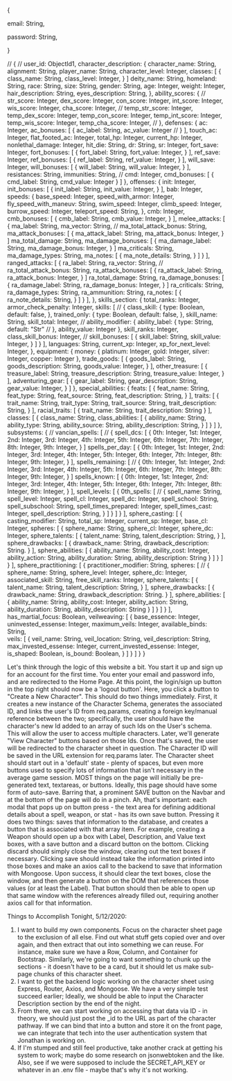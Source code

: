 <!-- Mapping out my MongoDB Structure: 

We have one major choice to make at this point - do the efficient thing, and use foreign keys to link our CCS collection to the User collection that we'll need to have user login work properly, OR do the brute force thing and just have our collection include BOTH (i.e. User 1 {dataBitOne: "", dataBitTwo: "", etc}, User 2 {etc, etc}). Benefits of one: probably faster and definitely cleaner. Benefits of two: easier to intuit and doesn't require Foreign Keys. 

...Let's just go with one. We can default back to two if one is too complicated. 

Serious question: if in doubt, should I just default to a String? Like, if we're not doing any logic with the entered values, is there a downside to just having them be Strings instead of Integers? 
 -->

<!-- user document (an array of the following object model) -->
{
  <!-- _id: ObjectId1 (auto-generated),  -->
  email: String,
  <!-- include logic to check @something.com is present, -->
  password: String, 
  <!-- will need encryption of some kind, and probably length logic at minimum -->
}

// <!-- character document (array of following object model; inclusion of user_id simply allows us to access that data if necessary; is this the best way of doing things? Rather, what does having the user info let us do? Thought for later.) -->
{
  // <!--_id: ObjectId2 (auto-generated), -->
  user_id: ObjectId1, 
  character_description: {
    character_name: String, 
    alignment: String, 
    player_name: String, 
    character_level: Integer, 
    classes: [
      {
        class_name: String,
        class_level: Integer,
      }
    ]
    deity_name: String, 
    homeland: String, 
    race: String, 
    size: String, 
    gender: String,
    age: Integer, 
    weight: Integer, 
    hair_description: String,
    eyes_description: String,
  }, 
  ability_scores: { 
    // <!-- ideally, we could skip storing the mods and just invoke logic to calculate them instead; would save space and provide a feature in one. We might also be able to make this into an array with each position corresponding to ability_scores[0] through [11]; probably not worth it. As-is, the scores and mods let us do a bit of auto-calcing. -->
    str_score: Integer,
    dex_score: Integer,
    con_score: Integer,
    int_score: Integer,
    wis_score: Integer,
    cha_score: Integer,
    // <!-- str_mod: Integer, <-- these would be irrelevant in that case. 
    // dex_mod: Integer,
    // con_mod: Integer,
    // int_mod: Integer,
    // wis_mod: Integer,
    // cha_mod: Integer, -->
    temp_str_score: Integer,
    temp_dex_score: Integer,
    temp_con_score: Integer,
    temp_int_score: Integer,
    temp_wis_score: Integer,
    temp_cha_score: Integer,
    // <!-- temp_str_mod: Integer,
    // temp_dex_mod: Integer,
    // temp_con_mod: Integer,
    // temp_int_mod: Integer,
    // temp_wis_mod: Integer,
    // temp_cha_mod: Integer, -->
  }, 
  defenses: {
    ac: Integer,
    ac_bonuses: [
      {
        ac_label: String, 
        ac_value:  Integer 
        // <!-- can we do it this way? This would let us make the actual bonuses and penalties completely up the the user, right? And then we could just iterate over the array, adding {label} and {value} pairs to the modal!  -->
      }
    ],
    touch_ac: Integer, 
    flat_footed_ac: Integer,
    total_hp: Integer,
    current_hp: Integer,
    nonlethal_damage: Integer,
    hit_die: String,
    dr: String,
    sr: Integer,
    fort_save: Integer,
    fort_bonuses: [
      {
        fort_label: String,
        fort_value: Integer,
      }
    ],
    ref_save: Integer,
    ref_bonuses: [
      {
        ref_label: String,
        ref_value: Integer,
      }
    ],
    will_save: Integer,
    will_bonuses: [
      {
        will_label: String,
        will_value: Integer,
      }
    ],
    resistances: String,
    immunities: String, 
    // <!-- these two should probably be expanded in some way, but for now this is fine -->
    cmd: Integer, 
    cmd_bonuses: [
      {
        cmd_label: String,
        cmd_value: Integer
      }
    ]
  },
  offenses: {
    init: Integer,
    init_bonuses: [
      {
        init_label: String,
        init_value: Integer,
      }
    ],
    bab: Integer,
    speeds: {
      base_speed: Integer,
      speed_with_armor: Integer,
      fly_speed_with_maneuv: String,
      swim_speed: Integer,
      climb_speed: Integer,
      burrow_speed: Integer,
      teleport_speed: String,
    },
    cmb: Integer, 
    cmb_bonuses: [
      {
        cmb_label: String,
        cmb_value: Integer,
      }
    ],
    melee_attacks: [
      {
        ma_label: String,
        ma_vector: String, 
        // <!-- that is, what you're using to attack, whether weapon or spell -->
        ma_total_attack_bonus: String,
        ma_attack_bonuses: [
          {
            ma_attack_label: String,
            ma_attack_bonus: Integer,
          }
        ]
        ma_total_damage: String,
        ma_damage_bonuses: [
          {
            ma_damage_label: String,
            ma_damage_bonus: Integer,
          }
        ]
        ma_criticals: String,
        ma_damage_types: String,
        ma_notes: [
          {
            ma_note_details: String,
          }
        ]
      }
    ],
    ranged_attacks: [
      {
        ra_label: String,
        ra_vector: String, 
        // <!-- that is, what you're using to attack, whether weapon or spell -->
        ra_total_attack_bonus: String,
        ra_attack_bonuses: [
          {
            ra_attack_label: String,
            ra_attack_bonus: Integer,
          }
        ]
        ra_total_damage: String,
        ra_damage_bonuses: [
          {
            ra_damage_label: String,
            ra_damage_bonus: Integer,
          }
        ]
        ra_criticals: String,
        ra_damage_types: String,
        ra_ammunition: String,
        ra_notes: [
          {
            ra_note_details: String,
          }
        ]
      }
    ],
  },
  skills_section: {
    total_ranks: Integer,
    armor_check_penalty: Integer,
    skills: [ 
      // <!-- trained only and skill name should be hard coded, I suppose... or maybe set them as default inputs on the front-end, such that they're there as "Acrobatics" or whatever and are saved as if they were real inputs? That would even solve my 'default' problem. Investigate that! MVP might just have the user fill in all of this, however.  -->
      {
        class_skill: {
          type: Boolean, 
          default: false,
        },
        trained_only: {
          type: Boolean,
          default: false,
        },
        skill_name: String,
        skill_total: Integer, 
        // <!-- again, do we want Integer or String; latter lets us use + symbol... -->
        ability_modifier: {
          ability_label: {
            type: String, 
            default: "Str" 
            // <!-- might be unnecessary; see above; as-is, this makes ALL skills default to STR... -->
          },
          ability_value: Integer
        },
        skill_ranks: Integer,
        class_skill_bonus: Integer, 
        // <!-- might want this to be internal logic; if (class_skill), class_skill_bonus value = 3; display it automatically -->
        skill_bonuses: [
          {
            skill_label: String,
            skill_value: Integer,
          }
        ]
      }
    ],
    languages: String,
    current_xp: Integer, 
    xp_for_next_level: Integer,
  },
  equipment: {
    money: {
      platinum: Integer,
      gold: Integer,
      silver: Integer,
      copper: Integer
    },
    trade_goods: [
      {
        goods_label: String,
        goods_description: String,
        goods_value: Integer,
      }
    ],
    other_treasure: [
      {
        treasure_label: String,
        treasure_description: String,
        treasure_value: Integer,
      }
    ],
    adventuring_gear: [
      {
        gear_label: String,
        gear_description: String,
        gear_value: Integer,
      }
    ]
  },
  special_abilities: {
    feats: [
      {
        feat_name: String,
        feat_type: String,
        feat_source: String,
        feat_description: String,
      }
    ],
    traits: [
      {
        trait_name: String,
        trait_type: String,
        trait_source: String,
        trait_description: String,
      }
    ],
    racial_traits: [
      {
        trait_name: String,
        trait_description: String
      }
    ],
    classes: [
      {
        class_name: String,
        class_abilities: [
          {
            ability_name: String,
            ability_type: String,
            ability_source: String,
            ability_description: String,
          }
        ]
      }
    ]
  },
  subsystems: { 
    // <!-- MVP would be getting these 4 working properly; adding more should be easy after that -->
    vancian_spells: [ 
      // <!-- make two buttons; prepared needs 0th spells/day and doesn't need spells known section, while spontaneous doesn't need 0th/day but does need spells known section. Data structure can be the same for both, though. -->
      {
        spell_dcs: [
          {
            0th: Integer,
            1st: Integer,
            2nd: Integer,
            3rd: Integer,
            4th: Integer,
            5th: Integer, 
            6th: Integer, 
            7th: Integer, 
            8th: Integer, 
            9th: Integer, 
          }
        ]
        spells_per_day: [
          {
            0th: Integer,
            1st: Integer,
            2nd: Integer,
            3rd: Integer,
            4th: Integer,
            5th: Integer, 
            6th: Integer, 
            7th: Integer, 
            8th: Integer, 
            9th: Integer, 
          }
        ],
        spells_remaining: [ 
          // <!-- mainly for spontaneous -->
          {
            0th: Integer,
            1st: Integer,
            2nd: Integer,
            3rd: Integer,
            4th: Integer,
            5th: Integer, 
            6th: Integer, 
            7th: Integer, 
            8th: Integer, 
            9th: Integer, 
          }
        ]
        spells_known: [
          {
            0th: Integer,
            1st: Integer,
            2nd: Integer,
            3rd: Integer,
            4th: Integer,
            5th: Integer, 
            6th: Integer, 
            7th: Integer, 
            8th: Integer, 
            9th: Integer, 
          }
        ],
        spell_levels: [
          {
            0th_spells: [ 
              // <!-- is there a way to abstract this? Otherwise, I'm going to turn the spells array into a separate document to reference with a foreign key. We'll have to do this 9 more times, otherwise. -->
              {
                spell_name: String,
                spell_level: Integer,
                spell_cl: Integer,
                spell_dc: Integer,
                spell_school: String,
                spell_subschool: String,
                spell_times_prepared: Integer,
                spell_times_cast: Integer,
                spell_description: String,
              }
            ]
          }
        ]
      }
    ],
    sphere_casting: [
      {
        casting_modifier: String,
        total_sp: Integer, 
        current_sp: Integer,
        base_cl: Integer,
        spheres: [
          {
            sphere_name: String,
            sphere_cl: Integer,
            sphere_dc: Integer,
            sphere_talents: [
              {
                talent_name: String,
                talent_description: String,
              }
            ],
            sphere_drawbacks: [
              {
                drawback_name: String,
                drawback_description: String.
              }
            ],
            sphere_abilities: [
              {
                ability_name: String,
                ability_cost: Integer,
                ability_action: String,
                ability_duration: String,
                ability_description: String
              }
            ]
          }
        ]
      }
    ],
    sphere_practitioning: [
      {
        practitioner_modifier: String,
        spheres: [ 
          // <!-- button creates a new section w/ header; later arrays make buttons that pull up modals -->
          {
            sphere_name: String,
            sphere_level: Integer,
            sphere_dc: Integer,
            associated_skill: String,
            free_skill_ranks: Integer,
            sphere_talents: [
              {
                talent_name: String,
                talent_description: String,
              }
            ],
            sphere_drawbacks: [
              {
                drawback_name: String,
                drawback_description: String.
              }
            ],
            sphere_abilities: [
              {
                ability_name: String,
                ability_cost: Integer,
                ability_action: String,
                ability_duration: String,
                ability_description: String
              }
            ]
          }
        ]
      }
    ],
    has_martial_focus: Boolean,
    veilweaving: [
      {
        base_essence: Integer,
        uninvested_essense: Integer,
        maximum_veils: Integer,
        available_binds: String,        
        veils: [
          {
            veil_name: String, 
            veil_location: String,
            veil_description: String,
            max_invested_essense: Integer,
            current_invested_essense: Integer,
            is_shaped: Boolean,
            is_bound: Boolean,
          }
        ]
      }
    ]
  }
}


Let's think through the logic of this website a bit. You start it up and sign up for an account for the first time. You enter your email and password info, and are redirected to the Home Page. At this point, the login/sign up button in the top right should now be a 'logout button'. Here, you click a button to "Create a New Character". This should do two things immediately. First, it creates a new instance of the Character Schema, generates the associated ID, and links the user's ID from req.params, creating a foreign key/manual reference between the two; specifically, the user should have the character's new Id added to an array of such Ids on the User's schema. This will allow the user to access multiple characters. Later, we'll generate "View Character" buttons based on those Ids. Once that's saved, the user will be redirected to the character sheet in question. The Character ID will be saved in the URL extension for req.params later. The Character sheet should start out in a 'default' state - plenty of spaces, but even more buttons used to specify lots of information that isn't necessary in the average game session. MOST things on the page will initially be pre-generated text, textareas, or buttons. Ideally, this page should have some form of auto-save. Barring that, a prominent SAVE button on the Navbar and at the bottom of the page will do in a pinch. Ah, that's important: each modal that pops up on button press - the text area for defining additional details about a spell, weapon, or stat - has its own save button. Pressing it does two things: saves that information to the database, and creates a button that is associated with that array item. For example, creating a Weapon should open up a box with Label, Description, and Value text boxes, with a save button and a discard button on the bottom. Clicking discard should simply close the window, clearing out the text boxes if necessary. Clicking save should instead take the information printed into those boxes and make an axios call to the backend to save that information with Mongoose. Upon success, it should clear the text boxes, close the window, and then generate a button on the DOM that references those values (or at least the Label). That button should then be able to open up that same window with the references already filled out, requiring another axios call for that information. 



Things to Accomplish Tonight, 5/12/2020: 
1. I want to build my own components. Focus on the character sheet page to the exclusion of all else. Find out what stuff gets copied over and over again, and then extract that out into something we can reuse. For instance, make sure we have a Row, Column, and Container for Bootstrap. Similarly, we're going to want something to chunk up the sections - it doesn't have to be a card, but it should let us make sub-page chunks of this character sheet. 
2. I want to get the backend logic working on the character sheet using Express, Router, Axios, and Mongoose. We have a very simple test succeed earlier; Ideally, we should be able to input the Character Description section by the end of the night. 
3. From there, we can start working on accessing that data via ID - in theory, we should just post the _id to the URL as part of the character pathway. If we can bind that into a button and store it on the front page, we can integrate that tech into the user authentication system that Jonathan is working on. 
4. If I'm stumped and still feel productive, take another crack at getting his system to work; maybe do some research on jsonwebtoken and the like. Also, see if we were supposed to include the SECRET_API_KEY or whatever in an .env file - maybe that's why it's not working. 